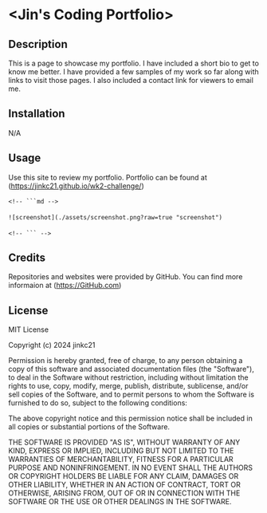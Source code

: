 
# <Jin's Coding Portfolio>



## Description

This is a page to showcase my portfolio. I have included a short bio to get to know me better. I have provided a few samples of my work so far along with links to visit those pages. I also included a contact link for viewers to email me.


## Installation

N/A

## Usage

Use this site to review my portfolio.
Portfolio can be found at (https://jinkc21.github.io/wk2-challenge/)

    <!-- ```md -->

    ![screenshot](./assets/screenshot.png?raw=true "screenshot")

    <!-- ``` -->

## Credits

Repositories and websites were provided by GitHub. You can find more informaion at (https://GitHub.com) 

## License
MIT License

Copyright (c) 2024 jinkc21

Permission is hereby granted, free of charge, to any person obtaining a copy
of this software and associated documentation files (the "Software"), to deal
in the Software without restriction, including without limitation the rights
to use, copy, modify, merge, publish, distribute, sublicense, and/or sell
copies of the Software, and to permit persons to whom the Software is
furnished to do so, subject to the following conditions:

The above copyright notice and this permission notice shall be included in all
copies or substantial portions of the Software.

THE SOFTWARE IS PROVIDED "AS IS", WITHOUT WARRANTY OF ANY KIND, EXPRESS OR
IMPLIED, INCLUDING BUT NOT LIMITED TO THE WARRANTIES OF MERCHANTABILITY,
FITNESS FOR A PARTICULAR PURPOSE AND NONINFRINGEMENT. IN NO EVENT SHALL THE
AUTHORS OR COPYRIGHT HOLDERS BE LIABLE FOR ANY CLAIM, DAMAGES OR OTHER
LIABILITY, WHETHER IN AN ACTION OF CONTRACT, TORT OR OTHERWISE, ARISING FROM,
OUT OF OR IN CONNECTION WITH THE SOFTWARE OR THE USE OR OTHER DEALINGS IN THE
SOFTWARE.
